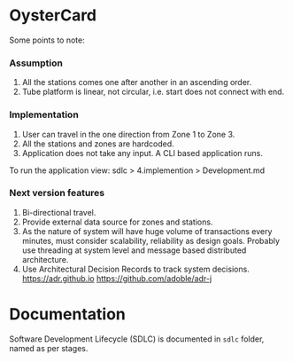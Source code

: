 # OysterCard

Some points to note:

### Assumption
1. All the stations comes one after another in an 
ascending order.
2. Tube platform is linear, not circular, i.e. start
does not connect with end.

### Implementation
1. User can travel in the one direction from Zone 1
   to Zone 3. 
2. All the stations and zones are hardcoded.
3. Application does not take any input. A CLI based
application runs.

To run the application view: 
sdlc > 4.implemention > Development.md

### Next version features
1. Bi-directional travel.
2. Provide external data source for zones and stations.
3. As the nature of system will have huge volume of
transactions every minutes, must consider scalability,
reliability as design goals. Probably use threading
at system level and message based distributed architecture.
4. Use Architectural Decision Records to track system decisions.
   https://adr.github.io
   https://github.com/adoble/adr-j


# Documentation
Software Development Lifecycle (SDLC) is documented 
in `sdlc` folder, named as per stages.


